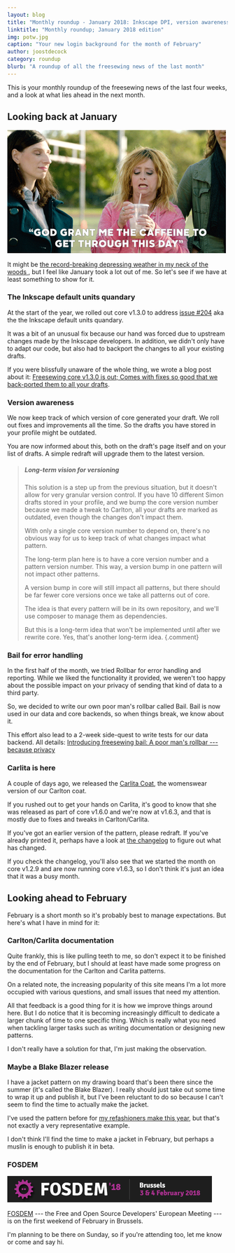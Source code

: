 ```yaml
---
layout: blog
title: "Monthly roundup - January 2018: Inkscape DPI, version awareness, Bail, and Carlita"
linktitle: "Monthly roundup; January 2018 edition"
img: potw.jpg
caption: "Your new login background for the month of February"
author: joostdecock
category: roundup
blurb: "A roundup of all the freesewing news of the last month"
---
```

This is your monthly roundup of the freesewing news of the last four weeks, and a look at what lies ahead in the next month.

## Looking back at January
![More like this month](/img/blog/roundup-2018-01/coffee.gif)

It might be [the record-breaking depressing weather in my neck of the woods
](https://www.theguardian.com/world/2018/jan/19/aint-no-sunshine-winter-darkest-europe),
but I feel like January took a lot out of me. So let's see if we have at least something
to show for it.

### The Inkscape default units quandary

At the start of the year, we rolled out core v1.3.0 to address [issue #204](https://github.com/freesewing/core/issues/204)
aka the the Inkscape default units quandary.

It was a bit of an unusual fix because our hand was forced due to upstream changes made by the
Inkscape developers. In addition, we didn't only have to adapt our code, but also had to backport
the changes to all your existing drafts. 

If you were blissfully unaware of the whole thing, we wrote a blog post about it:
[Freesewing core v1.3.0 is out; Comes with fixes so good that we back-ported them to all your drafts](https://joost.freesewing.org/blog/core-v1.3.0-is-out/).

### Version awareness 

We now keep track of which version of core generated your draft. We roll out fixes and improvements
all the time. So the drafts you have stored in your profile might be outdated.

You are now informed about this, both on the draft's page itself and on your list of drafts.
A simple redraft will upgrade them to the latest version.

> ##### Long-term vision for versioning
> 
> This solution is a step up from the previous situation, but it doesn't allow for very
> granular version control. If you have 10 different Simon drafts stored in your profile, and we
> bump the core version number because we made a tweak to Carlton, all your drafts are marked
> as outdated, even though the changes don't impact them.
> 
> With only a single core version number to depend on, there's no obvious way for us to keep track
> of what changes impact what pattern.
> 
> The long-term plan here is to have a core version number and a pattern version number.
> This way, a version bump in one pattern will not impact other patterns. 
> 
> A version bump in core will still impact all patterns, but there should be far fewer core versions
> once we take all patterns out of core.
> 
> The idea is that every pattern will be in its own repository, and we'll use composer to manage them 
> as dependencies. 
> 
> But this is a long-term idea that won't be implemented until after we rewrite core. 
> Yes, that's another long-term idea.
{.comment}

### Bail for error handling

In the first half of the month, we tried Rollbar for error handling and reporting.
While we liked the functionality it provided, we weren't too happy about the possible impact on 
your privacy of sending that kind of data to a third party.

So, we decided to write our own poor man's rollbar called Bail. Bail is now used in our data
and core backends, so when things break, we know about it. 

This effort also lead to a 2-week side-quest to write tests for our data backend. All details:
[Introducing freesewing bail: A poor man's rollbar --- because privacy](/blog/introducing-bail/)
 
### Carlita is here

A couple of days ago, we released the [Carlita Coat](/patterns/carlita), 
the womenswear version of our Carlton coat.

If you rushed out to get your hands on Carlita, it's good to know that she was released as
part of core v1.6.0 and we're now at v1.6.3, and that is mostly due to fixes and tweaks in
Carlton/Carlita.

If you've got an earlier version of the pattern, please redraft. If you've already printed
it, perhaps have a look at [the changelog](https://github.com/freesewing/core/blob/develop/CHANGELOG.md) 
to figure out what has changed.

If you check the changelog, you'll also see that we started the month on core v1.2.9 and
are now running core v1.6.3, so I don't think it's just an idea that it was a busy month.

## Looking ahead to February

February is a short month so it's probably best to manage expectations. But here's
what I have in mind for it:

### Carlton/Carlita documentation

Quite frankly, this is like pulling teeth to me, so don't expect it to be finished by the
end of February, but I should at least have made some progress on the 
documentation for the Carlton and Carlita patterns.

On a related note, the increasing popularity of this site means I'm a lot more occupied with
various questions, and small issues that need my attention. 

All that feedback is a good thing
for it is how we improve things around here. But I do notice that it is becoming increasingly
difficult to dedicate a larger chunk of time to one specific thing. 
Which is really what you need when tackling larger tasks such as writing documentation
or designing new patterns.

I don't really have a solution for that, I'm just making the observation.

### Maybe a Blake Blazer release

I have a jacket pattern on my drawing board that's been there since the summer (it's called the Blake Blazer).
I really should just take out some time to wrap it up and publish it, but
I've been reluctant to do so because I can't seem to find the time to actually make
the jacket.

I've used the pattern before for 
[my refashioners make this year](/blog/the-refashioners-2017/), 
but that's not exactly
a very representative example.

I don't think I'll find the time to make a jacket in February, but perhaps a muslin is enough
to publish it in beta.

### FOSDEM

![All details on fosdem.org](/img/blog/roundup-2018-01/fosdem.png)

[FOSDEM](http://fosdem.org/) --- the Free and Open Source Developers' European Meeting ---
 is on the first weekend of February in Brussels.

I'm planning to be there on Sunday, so if you're attending too, let me know or come and say hi.



